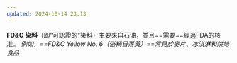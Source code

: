```yaml
---
updated: 2024-10-14 23:13
---
```

**FD&C 染料**（即“可認證的”染料）主要來自石油，並且==需要==經過FDA的核准。
*例如，==FD&C Yellow No. 6（俗稱日落黃）==常見於麥片、冰淇淋和烘焙食品*
<!--SR:!2024-10-16,3,250!2024-10-15,1,230-->